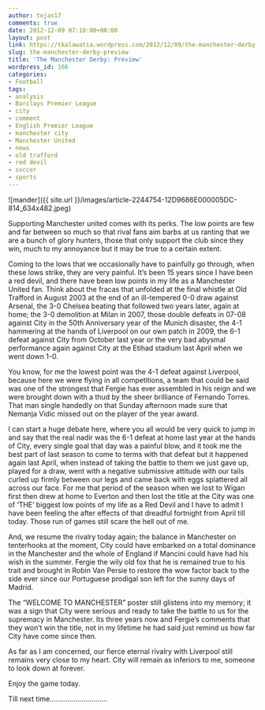 ```yaml
---
author: tejas17
comments: true
date: 2012-12-09 07:10:00+00:00
layout: post
link: https://tkalawatia.wordpress.com/2012/12/09/the-manchester-derby-preview/
slug: the-manchester-derby-preview
title: 'The Manchester Derby: Preview'
wordpress_id: 166
categories:
- Football
tags:
- analysis
- Barclays Premier League
- city
- comment
- English Premier League
- manchester city
- Manchester United
- news
- old trafford
- red devil
- soccer
- sports
---
```


![mander]({{ site.url }}/images/article-2244754-12D9686E000005DC-814_634x482.jpeg)

Supporting Manchester united comes with its perks. The low points are few and far between so much so that rival fans aim barbs at us ranting that we are a bunch of glory hunters, those that only support the club since they win, much to my annoyance but it may be true to a certain extent.

Coming to the lows that we occasionally have to painfully go through, when these lows strike, they are very painful. It’s been 15 years since I have been a red devil, and there have been low points in my life as a Manchester United fan. Think about the fracas that unfolded at the final whistle at Old Trafford in August 2003 at the end of an ill-tempered 0-0 draw against Arsenal, the 3-0 Chelsea beating that followed two years later, again at home; the 3-0 demolition at Milan in 2007, those double defeats in 07-08 against City in the 50th Anniversary year of the Munich disaster, the 4-1 hammering at the hands of Liverpool on our own patch in 2009, the 6-1 defeat against City from October last year or the very bad abysmal performance again against City at the Etihad stadium last April when we went down 1-0.

You know, for me the lowest point was the 4-1 defeat against Liverpool, because here we were flying in all competitions, a team that could be said was one of the strongest that Fergie has ever assembled in his reign and we were brought down with a thud by the sheer brilliance of Fernando Torres. That man single handedly on that Sunday afternoon made sure that Nemanja Vidic missed out on the player of the year award.

I can start a huge debate here, where you all would be very quick to jump in and say that the real nadir was the 6-1 defeat at home last year at the hands of City, every single goal that day was a painful blow, and it took me the best part of last season to come to terms with that defeat but it happened again last April, when instead of taking the battle to them we just gave up, played for a draw, went with a negative submissive attitude with our tails curled up firmly between our legs and came back with eggs splattered all across our face. For me that period of the season when we lost to Wigan first then drew at home to Everton and then lost the title at the City was one of ‘THE’ biggest low points of my life as a Red Devil and I have to admit I have been feeling the after effects of that dreadful fortnight from April till today. Those run of games still scare the hell out of me.

And, we resume the rivalry today again; the balance in Manchester on tenterhooks at the moment, City could have embarked on a total dominance in the Manchester and the whole of England if Mancini could have had his wish in the summer. Fergie the wily old fox that he is remained true to his trait and brought in Robin Van Persie to restore the wow factor back to the side ever since our Portuguese prodigal son left for the sunny days of Madrid.

The “WELCOME TO MANCHESTER” poster still glistens into my memory; it was a sign that City were serious and ready to take the battle to us for the supremacy in Manchester. Its three years now and Fergie’s comments that they won’t win the title, not in my lifetime he had said just remind us how far City have come since then.

As far as I am concerned, our fierce eternal rivalry with Liverpool still remains very close to my heart. City will remain as inferiors to me, someone to look down at forever.

Enjoy the game today.

Till next time………………………..
